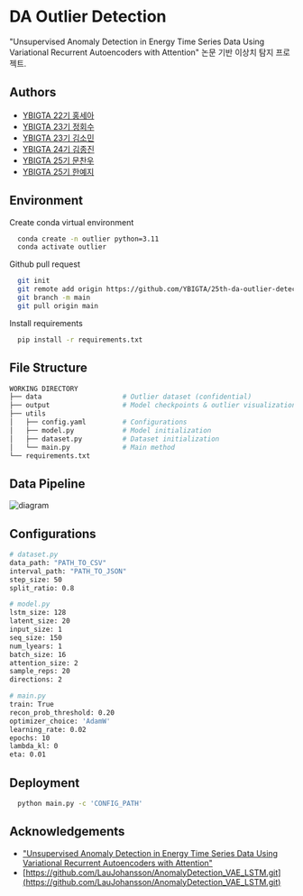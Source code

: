 
# DA Outlier Detection

"Unsupervised Anomaly Detection in Energy Time Series Data Using Variational Recurrent Autoencoders with Attention" 논문 기반 이상치 탐지 프로젝트.

## Authors

- [YBIGTA 22기 홍세아](https://github.com/Joirv)
- [YBIGTA 23기 정회수](https://github.com/Hoesu)
- [YBIGTA 23기 김소민](https://github.com/min913)
- [YBIGTA 24기 김종진](https://github.com/ToBeWithYouPopcorn)
- [YBIGTA 25기 문찬우](https://github.com/urbanking)
- [YBIGTA 25기 한예지](https://github.com/hyez2)

## Environment
Create conda virtual environment
```bash
  conda create -n outlier python=3.11
  conda activate outlier
```
Github pull request
```bash
  git init
  git remote add origin https://github.com/YBIGTA/25th-da-outlier-detection.git
  git branch -m main
  git pull origin main
```
Install requirements
```bash
  pip install -r requirements.txt
```

## File Structure
```bash
WORKING DIRECTORY
├── data                    # Outlier dataset (confidential)
├── output                  # Model checkpoints & outlier visualizations
├── utils
│   ├── config.yaml         # Configurations
│   ├── model.py            # Model initialization
│   ├── dataset.py          # Dataset initialization
│   └── main.py             # Main method
└── requirements.txt
```

## Data Pipeline
![diagram](https://github.com/user-attachments/assets/3549393d-2edd-4822-8340-c54adf6f9e38)


## Configurations
```bash
# dataset.py
data_path: "PATH_TO_CSV"
interval_path: "PATH_TO_JSON"
step_size: 50
split_ratio: 0.8

# model.py
lstm_size: 128
latent_size: 20
input_size: 1
seq_size: 150
num_lyears: 1
batch_size: 16
attention_size: 2
sample_reps: 20
directions: 2

# main.py
train: True
recon_prob_threshold: 0.20
optimizer_choice: 'AdamW'
learning_rate: 0.02
epochs: 10
lambda_kl: 0
eta: 0.01
```

## Deployment

```bash
  python main.py -c 'CONFIG_PATH'
```

## Acknowledgements

 - ["Unsupervised Anomaly Detection in Energy Time Series Data Using Variational Recurrent Autoencoders with Attention"](https://www.joaopereira.ai/assets/pdf/accepted_version_ICMLA18.pdf)
 - [https://github.com/LauJohansson/AnomalyDetection_VAE_LSTM.git](https://github.com/LauJohansson/AnomalyDetection_VAE_LSTM.git)